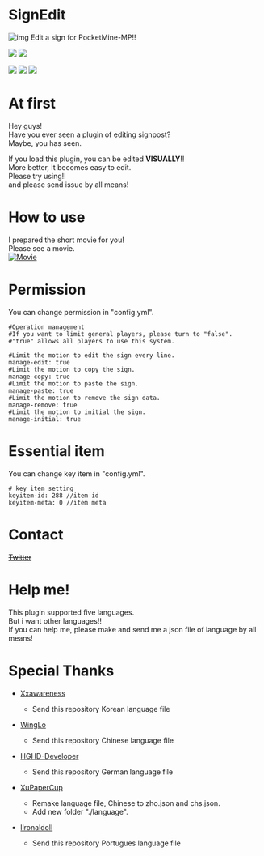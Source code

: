 # SignEdit
![img](http://drive.google.com/uc?export=view&id=0B2r-lPEWAHyJQW11WGJTLW8tS1U)
Edit a sign for PocketMine-MP!!

[![](https://poggit.pmmp.io/shield.state/SignEdit)](https://poggit.pmmp.io/p/SignEdit)
[![](https://poggit.pmmp.io/shield.api/SignEdit)](https://poggit.pmmp.io/p/SignEdit)

[![](https://poggit.pmmp.io/shield.dl/SignEdit)](https://poggit.pmmp.io/p/SignEdit)
[![](https://poggit.pmmp.io/shield.dl.total/SignEdit)](https://poggit.pmmp.io/p/SignEdit)
[![](https://poggit.pmmp.io/ci.shield/OtorisanVardo/SignEdit/SignEdit?style=flat-square)](https://poggit.pmmp.io/ci.shield/OtorisanVardo/SignEdit/SignEdit?style=flat)

# At first
Hey guys!  
Have you ever seen a plugin of editing signpost?  
Maybe, you has seen.  
  
If you load this plugin, you can be edited **VISUALLY**!!  
More better, It becomes easy to edit.  
Please try using!!  
and please send issue by all means!

# How to use
I prepared the short movie for you!  
Please see a movie.  
[![Movie](https://img.youtube.com/vi/yOGeOJyXNvE/0.jpg)](https://youtu.be/yOGeOJyXNvE)

# Permission
You can change permission in "config.yml".  
```
#Operation management
#If you want to limit general players, please turn to "false".
#"true" allows all players to use this system.

#Limit the motion to edit the sign every line.
manage-edit: true
#Limit the motion to copy the sign.
manage-copy: true
#Limit the motion to paste the sign.
manage-paste: true
#Limit the motion to remove the sign data.
manage-remove: true
#Limit the motion to initial the sign.
manage-initial: true
```

# Essential item
You can change key item in "config.yml".  
```
# key item setting
keyitem-id: 288 //item id
keyitem-meta: 0 //item meta
```

# Contact
[~~Twitter~~](#)

# Help me!
This plugin supported five languages.  
But i want other languages!!  
If you can help me, please make and send me a json file of language by all means!

# Special Thanks

* [Xxawareness](https://github.com/Xxawareness)  
  * Send this repository Korean language file

* [WingLo](https://github.com/lowingly)  
  * Send this repository Chinese language file

* [HGHD-Developer](https://github.com/HGHD-Developer)  
  * Send this repository German language file
  
* [XuPaperCup](https://github.com/XuPaperCup)
  * Remake language file, Chinese to zho.json and chs.json.
  * Add new folder "./language".
  
* [llronaldoll](https://github.com/llronaldoll)
  * Send this repository Portugues language file
